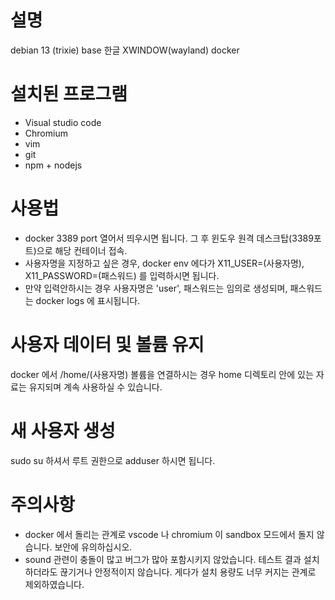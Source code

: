 # 설명
debian 13 (trixie) base 한글 XWINDOW(wayland) docker

# 설치된 프로그램
- Visual studio code
- Chromium
- vim
- git
- npm + nodejs

# 사용법
- docker 3389 port 열어서 띄우시면 됩니다. 그 후 윈도우 원격 데스크탑(3389포트)으로 해당 컨테이너 접속.
- 사용자명을 지정하고 싶은 경우, docker env 에다가 X11_USER=(사용자명), X11_PASSWORD=(패스워드) 를 입력하시면 됩니다.
- 만약 입력안하시는 경우 사용자명은 'user', 패스워드는 임의로 생성되며, 패스워드는 docker logs 에 표시됩니다.

# 사용자 데이터 및 볼륨 유지
docker 에서 /home/(사용자명) 볼륨을 연결하시는 경우 home 디렉토리 안에 있는 자료는 유지되며 계속 사용하실 수 있습니다.

# 새 사용자 생성
sudo su 하셔서 루트 권한으로 adduser 하시면 됩니다.

# 주의사항
- docker 에서 돌리는 관계로 vscode 나 chromium 이 sandbox 모드에서 돌지 않습니다. 보안에 유의하십시오.
- sound 관련이 충돌이 많고 버그가 많아 포함시키지 않았습니다. 테스트 결과 설치하더라도 끊기거나 안정적이지 않습니다. 게다가 설치 용량도 너무 커지는 관계로 제외하였습니다.
